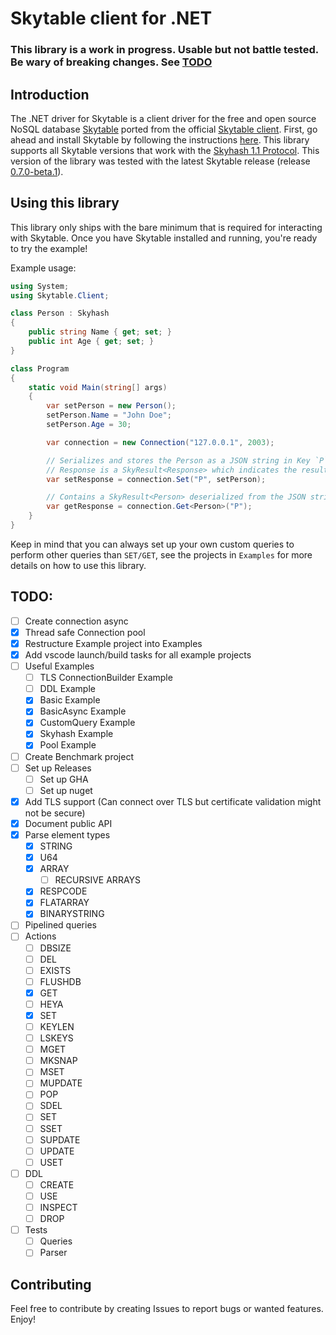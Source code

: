 # Skytable client for .NET

### This library is a work in progress. Usable but not battle tested. Be wary of breaking changes. See [TODO](#todo)

## Introduction

The .NET driver for Skytable is a client driver for the free and open source NoSQL database [Skytable](https://github.com/skytable/skytable) ported from the official [Skytable client](https://github.com/skytable/client-rust). First, go ahead and install Skytable by following the instructions [here](https://docs.skytable.io/getting-started). This library supports all Skytable versions that work with the [Skyhash 1.1 Protocol](https://docs.skytable.io/protocol/skyhash).
This version of the library was tested with the latest Skytable release (release [0.7.0-beta.1](https://github.com/skytable/skytable/releases/tag/v0.7.0-beta.1)).

## Using this library

This library only ships with the bare minimum that is required for interacting with Skytable. Once you have
Skytable installed and running, you're ready to try the example!

Example usage:
```cs
using System;
using Skytable.Client;

class Person : Skyhash
{
    public string Name { get; set; }
    public int Age { get; set; }
}

class Program
{
    static void Main(string[] args)
    {
        var setPerson = new Person();
        setPerson.Name = "John Doe";
        setPerson.Age = 30;

        var connection = new Connection("127.0.0.1", 2003);

        // Serializes and stores the Person as a JSON string in Key `P`.
        // Response is a SkyResult<Response> which indicates the result of the action.
        var setResponse = connection.Set("P", setPerson);

        // Contains a SkyResult<Person> deserialized from the JSON string retrieved with the Key `P`.
        var getResponse = connection.Get<Person>("P");
    }
}
```
Keep in mind that you can always set up your own custom queries to perform other queries than `SET/GET`, see the projects in `Examples` for more details on how to use this library.

<a name="todo"></a>
## TODO:
- [ ] Create connection async
- [X] Thread safe Connection pool
- [X] Restructure Example project into Examples
- [X] Add vscode launch/build tasks for all example projects
- [ ] Useful Examples
  - [ ] TLS ConnectionBuilder Example
  - [ ] DDL Example
  - [X] Basic Example
  - [X] BasicAsync Example
  - [X] CustomQuery Example
  - [X] Skyhash Example
  - [X] Pool Example
- [ ] Create Benchmark project
- [ ] Set up Releases
    - [ ] Set up GHA
    - [ ] Set up nuget
- [X] Add TLS support (Can connect over TLS but certificate validation might not be secure)
- [X] Document public API
- [X] Parse element types
  - [X] STRING
  - [X] U64
  - [X] ARRAY
    - [ ] RECURSIVE ARRAYS
  - [X] RESPCODE
  - [X] FLATARRAY
  - [X] BINARYSTRING
- [ ] Pipelined queries
- [ ] Actions
  - [ ] DBSIZE
  - [ ] DEL
  - [ ] EXISTS
  - [ ] FLUSHDB
  - [X] GET
  - [ ] HEYA
  - [X] SET
  - [ ] KEYLEN
  - [ ] LSKEYS
  - [ ] MGET
  - [ ] MKSNAP
  - [ ] MSET
  - [ ] MUPDATE
  - [ ] POP
  - [ ] SDEL
  - [ ] SET
  - [ ] SSET
  - [ ] SUPDATE
  - [ ] UPDATE
  - [ ] USET
- [ ] DDL
  - [ ] CREATE
  - [ ] USE
  - [ ] INSPECT
  - [ ] DROP
- [ ] Tests
    - [ ] Queries
    - [ ] Parser

## Contributing

Feel free to contribute by creating Issues to report bugs or wanted features. Enjoy!
